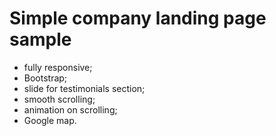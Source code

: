 # Simple company landing page sample

- fully responsive;
- Bootstrap;
- slide for testimonials section;
- smooth scrolling;
- animation on scrolling;
- Google map.
